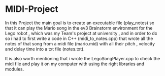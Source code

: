 # MIDI-Project
In this Project the main goal is to create an executable file (play_notes) so that it can play the Mario song in the ev3 Brainstorm environment for the Lego robot , which was my Team's project at university , and in order to do so i had to first write a code in C++ (midi_to_notes.cpp) that wrote all the notes of that song from a midi file (mario.mid) with all their pitch , velocity and delay time into a txt file (notes.txt).

It is also worth mentioning that i wrote the LegoSongPlayer.cpp to check the midi file and play it on my computer with using the right libraries and modules.
